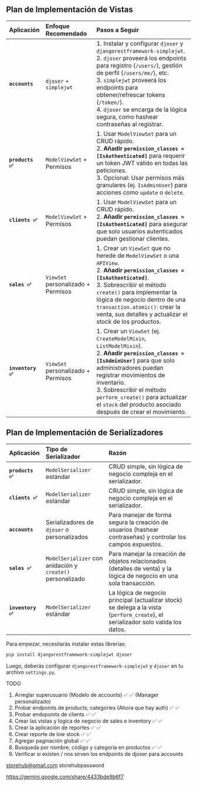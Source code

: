 
## Plan de Implementación de Vistas

| Aplicación | Enfoque Recomendado | Pasos a Seguir |
| :--- | :--- | :--- |
| **`accounts `** | `djoser` + `simplejwt` | 1. Instalar y configurar `djoser` y `djangorestframework-simplejwt`.<br>2. `djoser` proveerá los endpoints para registro (`/users/`), gestión de perfil (`/users/me/`), etc.<br>3. `simplejwt` proveerá los endpoints para obtener/refrescar tokens (`/token/`).<br>4. `djoser` se encarga de la lógica segura, como hashear contraseñas al registrar. |
| **`products ✅`** | `ModelViewSet` + Permisos | 1. Usar `ModelViewSet` para un CRUD rápido.<br>2. **Añadir `permission_classes = [IsAuthenticated]`** para requerir un token JWT válido en todas las peticiones.<br>3. Opcional: Usar permisos más granulares (ej. `IsAdminUser`) para acciones como `update` o `delete`. |
| **`clients ✅`** | `ModelViewSet` + Permisos | 1. Usar `ModelViewSet` para un CRUD rápido.<br>2. **Añadir `permission_classes = [IsAuthenticated]`** para asegurar que solo usuarios autenticados puedan gestionar clientes. |
| **`sales ✅`** | `ViewSet` personalizado + Permisos | 1. Crear un `ViewSet` que no herede de `ModelViewSet` o una `APIView`.<br>2. **Añadir `permission_classes = [IsAuthenticated]`**.<br>3. Sobrescribir el método `create()` para implementar la lógica de negocio dentro de una `transaction.atomic()`: crear la venta, sus detalles y actualizar el stock de los productos. |
| **`inventory ✅`** | `ViewSet` personalizado + Permisos | 1. Crear un `ViewSet` (ej. `CreateModelMixin`, `ListModelMixin`).<br>2. **Añadir `permission_classes = [IsAdminUser]`** para que solo administradores puedan registrar movimientos de inventario.<br>3. Sobrescribir el método `perform_create()` para actualizar el `stock` del producto asociado después de crear el movimiento. |

## Plan de Implementación de Serializadores

| Aplicación | Tipo de Serializador | Razón |
| :--- | :--- | :--- |
| **`products ✅`** | `ModelSerializer` estándar | CRUD simple, sin lógica de negocio compleja en el serializador. |
| **`clients ✅`** | `ModelSerializer` estándar | CRUD simple, sin lógica de negocio compleja en el serializador. |
| **`accounts `** | Serializadores de `djoser` o personalizados | Para manejar de forma segura la creación de usuarios (hashear contraseñas) y controlar los campos expuestos. |
| **`sales ✅ `** | `ModelSerializer` con anidación y `create()` personalizado | Para manejar la creación de objetos relacionados (detalles de venta) y la lógica de negocio en una sola transacción. |
| **`inventory ✅`** | `ModelSerializer` estándar | La lógica de negocio principal (actualizar stock) se delega a la vista (`perform_create`), el serializador solo valida los datos. |


Para empezar, necesitarás instalar estas librerías:

```bash
pip install djangorestframework-simplejwt djoser
```

Luego, deberás configurar `djangorestframework-simplejwt` y `djoser` en tu archivo `settings.py`.

TODO

1. Arreglar superusuario (Modelo de accounts) ✅ ✅ (Manager personalizado) 
2. Probar endpoints de products, categories (Ahora que hay auth) ✅ ✅ 
3. Probar endopoints de clients ✅ ✅ 
4. Crear las vistas y logica de negocio de sales e inventory ✅ ✅ 
5. Crear la aplicación de reportes ✅ ✅ 
6. Crear reporte de low stock ✅ ✅ 
7. Agregar paginación global ✅ ✅ 
8. Busqueda por nombre, código y categoría en productos ✅ ✅ 
9. Verificar si existen / nos sirven los endpoints de djoser para accounts

storehub@gmail.com
storehubpassword

https://gemini.google.com/share/4433bde9b6f7